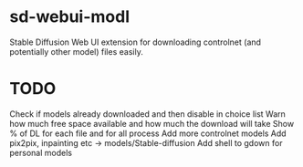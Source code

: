 # sd-webui-modl
Stable Diffusion Web UI extension for downloading controlnet (and potentially other model) files easily.  

# TODO
Check if models already downloaded and then disable in choice list
Warn how much free space available and how much the download will take
Show % of DL for each file and for all process
Add more controlnet models
Add pix2pix, inpainting etc -> models/Stable-diffusion
Add shell to gdown for personal models
